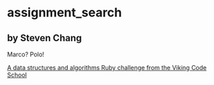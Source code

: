 # assignment_search
by Steven Chang
-------------------
Marco?  Polo!

[A data structures and algorithms Ruby challenge from the Viking Code School](http://www.vikingcodeschool.com)
